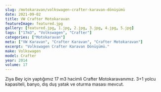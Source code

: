 ```yaml
---
slug: /motokaravan/volkswagen-crafter-karavan-dönüşümü
date: 2021-09-02
title: VW Crafter Motokaravan
featureImage: featured.jpg
gallery: [featured.jpg, 1.jpg, 2.jpg, 3.jpg, 4.jpg, 5.jpg]
tags: ["17m3", "Volkswagen", "Crafter"]
categories: ["Motokaravan"]
meta: ["VW Karavan", "Crafter Karavan", "Crafter Motokaravan"]
excerpt: "Volkswagen Crafter Karavan Dönüşümü."
make: Volkswagen
model: Crafter
year: 2014
volume: 17
---
```

Ziya Bey için yaptığımız 17 m3 hacimli Crafter Motokaravanımız. 3+1 yolcu kapasiteli, banyo, dış duş yatak ve oturma masası mevcut.